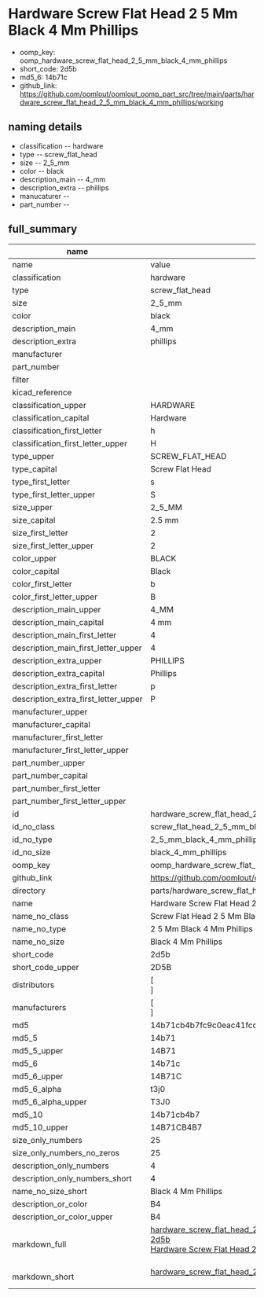 # Hardware Screw Flat Head 2 5 Mm Black 4 Mm Phillips

  
* oomp_key: oomp_hardware_screw_flat_head_2_5_mm_black_4_mm_phillips 
* short_code: 2d5b
* md5_6: 14b71c  
* github_link: https://github.com/oomlout/oomlout_oomp_part_src/tree/main/parts/hardware_screw_flat_head_2_5_mm_black_4_mm_phillips/working  
## naming details
* classification -- hardware
* type -- screw_flat_head
* size -- 2_5_mm
* color -- black
* description_main -- 4_mm
* description_extra -- phillips
* manucaturer -- 
* part_number -- 





## full_summary
| name | value | 
| --- | --- | 
| name | value | 
| classification | hardware | 
| type | screw_flat_head | 
| size | 2_5_mm | 
| color | black | 
| description_main | 4_mm | 
| description_extra | phillips | 
| manufacturer |  | 
| part_number |  | 
| filter |  | 
| kicad_reference |  | 
| classification_upper | HARDWARE | 
| classification_capital | Hardware | 
| classification_first_letter | h | 
| classification_first_letter_upper | H | 
| type_upper | SCREW_FLAT_HEAD | 
| type_capital | Screw Flat Head | 
| type_first_letter | s | 
| type_first_letter_upper | S | 
| size_upper | 2_5_MM | 
| size_capital | 2.5 mm | 
| size_first_letter | 2 | 
| size_first_letter_upper | 2 | 
| color_upper | BLACK | 
| color_capital | Black | 
| color_first_letter | b | 
| color_first_letter_upper | B | 
| description_main_upper | 4_MM | 
| description_main_capital | 4 mm | 
| description_main_first_letter | 4 | 
| description_main_first_letter_upper | 4 | 
| description_extra_upper | PHILLIPS | 
| description_extra_capital | Phillips | 
| description_extra_first_letter | p | 
| description_extra_first_letter_upper | P | 
| manufacturer_upper |  | 
| manufacturer_capital |  | 
| manufacturer_first_letter |  | 
| manufacturer_first_letter_upper |  | 
| part_number_upper |  | 
| part_number_capital |  | 
| part_number_first_letter |  | 
| part_number_first_letter_upper |  | 
| id | hardware_screw_flat_head_2_5_mm_black_4_mm_phillips | 
| id_no_class | screw_flat_head_2_5_mm_black_4_mm_phillips | 
| id_no_type | 2_5_mm_black_4_mm_phillips | 
| id_no_size | black_4_mm_phillips | 
| oomp_key | oomp_hardware_screw_flat_head_2_5_mm_black_4_mm_phillips | 
| github_link | https://github.com/oomlout/oomlout_oomp_part_src/tree/main/parts/hardware_screw_flat_head_2_5_mm_black_4_mm_phillips/working | 
| directory | parts/hardware_screw_flat_head_2_5_mm_black_4_mm_phillips | 
| name | Hardware Screw Flat Head 2 5 Mm Black 4 Mm Phillips | 
| name_no_class | Screw Flat Head 2 5 Mm Black 4 Mm Phillips | 
| name_no_type | 2 5 Mm Black 4 Mm Phillips | 
| name_no_size | Black 4 Mm Phillips | 
| short_code | 2d5b | 
| short_code_upper | 2D5B | 
| distributors | [<br>] | 
| manufacturers | [<br>] | 
| md5 | 14b71cb4b7fc9c0eac41fccf0fdc9359 | 
| md5_5 | 14b71 | 
| md5_5_upper | 14B71 | 
| md5_6 | 14b71c | 
| md5_6_upper | 14B71C | 
| md5_6_alpha | t3j0 | 
| md5_6_alpha_upper | T3J0 | 
| md5_10 | 14b71cb4b7 | 
| md5_10_upper | 14B71CB4B7 | 
| size_only_numbers | 25 | 
| size_only_numbers_no_zeros | 25 | 
| description_only_numbers | 4 | 
| description_only_numbers_short | 4 | 
| name_no_size_short | Black 4 Mm Phillips | 
| description_or_color | B4 | 
| description_or_color_upper | B4 | 
| markdown_full | [hardware_screw_flat_head_2_5_mm_black_4_mm_phillips](https://github.com/oomlout/oomlout_oomp_part_src/tree/main/parts/hardware_screw_flat_head_2_5_mm_black_4_mm_phillips/working)<br>[2d5b](https://github.com/oomlout/oomlout_oomp_part_src/tree/main/parts/hardware_screw_flat_head_2_5_mm_black_4_mm_phillips/working)<br>[Hardware Screw Flat Head 2 5 Mm Black 4 Mm Phillips](https://github.com/oomlout/oomlout_oomp_part_src/tree/main/parts/hardware_screw_flat_head_2_5_mm_black_4_mm_phillips/working)<br><br> | 
| markdown_short | [hardware_screw_flat_head_2_5_mm_black_4_mm_phillips](https://github.com/oomlout/oomlout_oomp_part_src/tree/main/parts/hardware_screw_flat_head_2_5_mm_black_4_mm_phillips/working)<br><br> | 
